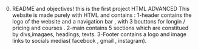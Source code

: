 0. README and objectives!
this is the first project HTML ADVANCED
This website is made purely with HTML and contains : 1-header contains the logo of the website and a navigation bar , with 3 bouttons for longin / pricing and courses . 2-main contains 5 sections which are constitued by divs,imagaes, headings, texts. 3-Footer contains a logo and image links to socials medias( facebook , gmail , instagram).

